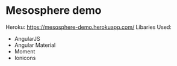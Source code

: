 # Mesosphere demo
Heroku: https://mesosphere-demo.herokuapp.com/
Libaries Used:
- AngularJS
- Angular Material
- Moment
- Ionicons
